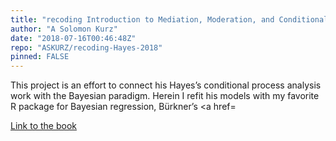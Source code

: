 ```yaml
---
title: "recoding Introduction to Mediation, Moderation, and Conditional Process Analysis"
author: "A Solomon Kurz"
date: "2018-07-16T00:46:48Z"
repo: "ASKURZ/recoding-Hayes-2018"
pinned: FALSE
---
```


This project is an effort to connect his Hayes’s conditional process analysis work with the Bayesian paradigm. Herein I refit his models with my favorite R package for Bayesian regression, Bürkner’s <a href=

[Link to the book](https://bookdown.org/ajkurz/ajkurz/)
